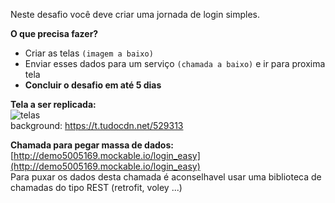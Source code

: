 Neste desafio você deve criar uma jornada de login simples.

**O que precisa fazer?**
- Criar as telas ```(imagem a baixo)```
- Enviar esses dados para um serviço ```(chamada a baixo)``` e ir para proxima tela
- **Concluir o desafio em até 5 dias**

**Tela a ser replicada:**  
![telas](https://user-images.githubusercontent.com/58302592/187536039-4a4926c4-1d08-46c7-ba4f-3e1c27c3d694.png)  
background: https://t.tudocdn.net/529313


**Chamada para pegar massa de dados:** [http://demo5005169.mockable.io/login_easy](http://demo5005169.mockable.io/login_easy)   
Para puxar os dados desta chamada é aconselhavel usar uma biblioteca de chamadas do tipo REST (retrofit, voley ...)
